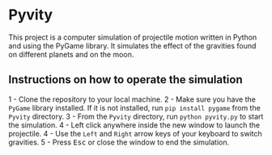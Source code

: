 # Pyvity

This project is a computer simulation of projectile motion written in Python and using the PyGame library. It simulates the effect of the gravities found on different planets and on the moon.

## Instructions on how to operate the simulation

1 - Clone the repository to your local machine.
2 - Make sure you have the `PyGame` library installed. If it is not installed, run `pip install pygame` from the `Pyvity` directory.
3 - From the `Pyvity` directory, run `python pyvity.py` to start the simulation.
4 - Left click anywhere inside the new window to launch the projectile.
4 - Use the `Left` and `Right` arrow keys of your keyboard to switch gravities.
5 - Press <kbd>Esc</kbd> or close the window to end the simulation.
